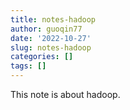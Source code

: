 ```yaml
---
title: notes-hadoop
author: guoqin77
date: '2022-10-27'
slug: notes-hadoop
categories: []
tags: []
---
```


This note is about hadoop.